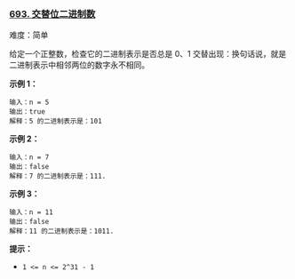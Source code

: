 ### [693\. 交替位二进制数](https://leetcode.cn/problems/binary-number-with-alternating-bits/)

难度：简单

给定一个正整数，检查它的二进制表示是否总是 0、1 交替出现：换句话说，就是二进制表示中相邻两位的数字永不相同。

**示例 1：**

```
输入：n = 5
输出：true
解释：5 的二进制表示是：101
```

**示例 2：**

```
输入：n = 7
输出：false
解释：7 的二进制表示是：111.
```

**示例 3：**

```
输入：n = 11
输出：false
解释：11 的二进制表示是：1011.
```

**提示：**

-   `1 <= n <= 2^31 - 1`

